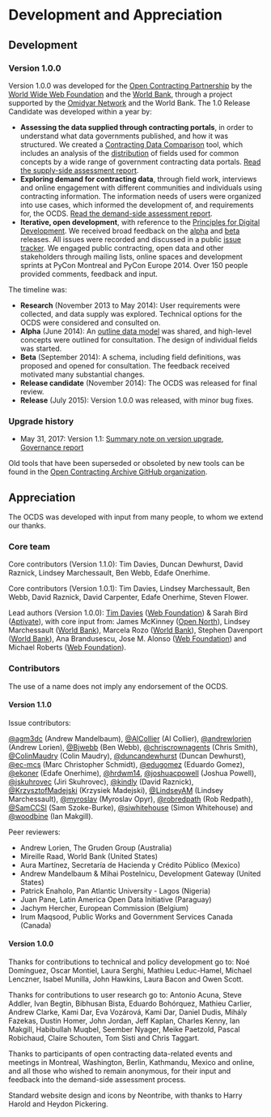 # Development and Appreciation

## Development

### Version 1.0.0

Version 1.0.0 was developed for the [Open Contracting Partnership](https://www.open-contracting.org/) by the [World Wide Web Foundation](https://webfoundation.org/) and the [World Bank](https://www.worldbank.org/), through a project supported by the [Omidyar Network](https://www.omidyar.com) and the World Bank. The 1.0 Release Candidate was developed within a year by:

* **Assessing the data supplied through contracting portals**, in order to understand what data governments published, and how it was structured. We created a [Contracting Data Comparison](http://ocds.open-contracting.org/opendatacomparison/) tool, which includes an analysis of the [distribution](http://ocds.open-contracting.org/opendatacomparison/datamap/) of fields used for common concepts by a wide range of government contracting data portals. [Read the supply-side assessment report](https://www.open-contracting.org/resources/supply-side-assessment-report/).
* **Exploring demand for contracting data**, through field work, interviews and online engagement with different communities and individuals using contracting information. The information needs of users were organized into use cases, which informed the development of, and requirements for, the OCDS. [Read the demand-side assessment report](https://www.open-contracting.org/resources/demand-side-assessment-report/).
* **Iterative, open development**, with reference to the [Principles for Digital Development](https://digitalprinciples.org/). We received broad feedback on the [alpha](https://standard.open-contracting.org/legacy/r/0__2__0/) and [beta](https://standard.open-contracting.org/legacy/r/0__3__2/) releases. All issues were recorded and discussed in a public [issue tracker](https://github.com/open-contracting/standard/issues). We engaged public contracting, open data and other stakeholders through mailing lists, online spaces and development sprints at PyCon Montreal and PyCon Europe 2014. Over 150 people provided comments, feedback and input.

The timeline was:

* **Research** (November 2013 to May 2014): User requirements were collected, and data supply was explored. Technical options for the OCDS were considered and consulted on.
* **Alpha** (June 2014): An [outline data model](https://standard.open-contracting.org/legacy/r/0__2__0/) was shared, and high-level concepts were outlined for consultation. The design of individual fields was started.
* **Beta** (September 2014): A schema, including field definitions, was proposed and opened for consultation. The feedback received motivated many substantial changes.
* **Release candidate** (November 2014): The OCDS was released for final review.
* **Release** (July 2015): Version 1.0.0 was released, with minor bug fixes.

### Upgrade history

* May 31, 2017: Version 1.1: [Summary note on version upgrade](https://www.open-contracting.org/resources/ocds-1-1-summary-note-version-upgrade/), [Governance report](https://docs.google.com/document/d/1mpLX7R9S_DyPTPZFtoAh0Gt0IHZLDt4WZbM-nzy8xUY/edit)

Old tools that have been superseded or obsoleted by new tools can be found in the [Open Contracting Archive GitHub organization](https://github.com/open-contracting-archive).

## Appreciation

The OCDS was developed with input from many people, to whom we extend our thanks.

### Core team

Core contributors (Version 1.1.0): Tim Davies, Duncan Dewhurst, David Raznick, Lindsey Marchessault, Ben Webb, Edafe Onerhime.

Core contributors (Version 1.0.1): Tim Davies, Lindsey Marchessault, Ben Webb, David Raznick, David Carpenter, Edafe Onerhime, Steven Flower.

Lead authors (Version 1.0.0): [Tim Davies](http://www.timdavies.org.uk) ([Web Foundation](http://www.webfoundation.org)) & Sarah Bird ([Aptivate](http://aptivate.org)), with core input from: James McKinney ([Open North](http://opennorth.ca/)), Lindsey Marchessault ([World Bank](http://www.worldbank.org)), Marcela Rozo ([World Bank](http://www.worldbank.org)), Stephen Davenport ([World Bank](http://www.worldbank.org)), Ana Brandusescu, Jose M. Alonso ([Web Foundation](http://www.webfoundation.org)) and Michael Roberts ([Web Foundation](http://www.webfoundation.org)). 

### Contributors

The use of a name does not imply any endorsement of the OCDS.

#### Version 1.1.0

Issue contributors:

[@agm3dc](https://github.com/agm3dc) (Andrew
Mandelbaum), [@AlCollier](https://github.com/AlCollier) (Al Collier), [@andrewlorien](https://github.com/andrewlorien) (Andrew Lorien), [@Bjwebb](https://github.com/Bjwebb) (Ben Webb), [@chriscrownagents](https://github.com/chriscrownagents) (Chris Smith), [@ColinMaudry](https://github.com/ColinMaudry) (Colin Maudry), [@duncandewhurst](https://github.com/duncandewhurst) (Duncan Dewhurst), [@ec-mcs](https://github.com/ec-mcs) (Marc Christopher Schmidt), [@edugomez](https://github.com/edugomez) (Eduardo Gomez), [@ekoner](https://github.com/ekoner) (Edafe Onerhime), [@hrdwm14](https://github.com/hrdwm14), [@joshuacpowell](https://github.com/joshuacpowell) (Joshua Powell), [@jskuhrovec](https://github.com/jskuhrovec) (Jiri Skuhrovec), [@kindly](https://github.com/kindly) (David Raznick), [@KrzysztofMadejski](https://github.com/KrzysztofMadejski) (Krzysiek Madejski), [@LindseyAM](https://github.com/LindseyAM) (Lindsey Marchessault), [@myroslav](https://github.com/myroslav) (Myroslav Opyr), [@robredpath](https://github.com/robredpath) (Rob Redpath), [@SamCCSI](https://github.com/SamCCSI) (Sam
Szoke-Burke), [@siwhitehouse](https://github.com/siwhitehouse) (Simon Whitehouse) and [@woodbine](https://github.com/woodbine) (Ian Makgill).

Peer reviewers:

* Andrew Lorien, The Gruden Group (Australia)
* Mireille Raad, World Bank (United States)
* Aura Martínez, Secretaría de Hacienda y Crédito Público (Mexico)
* Andrew Mandelbaum & Mihai Postelnicu, Development Gateway (United States)
* Patrick Enaholo, Pan Atlantic University - Lagos (Nigeria)
* Juan Pane, Latin America Open Data Initiative (Paraguay)
* Jachym Hercher, European Commission (Belgium)
* Irum Maqsood, Public Works and Government Services Canada (Canada)

#### Version 1.0.0

Thanks for contributions to technical and policy development go to: Noé Domínguez, Oscar Montiel, Laura Serghi, Mathieu Leduc-Hamel, Michael Lenczner, Isabel Munilla, John Hawkins, Laura Bacon and Owen Scott.

Thanks for contributions to user research go to: Antonio Acuna, Steve Addler, Ivan Begtin, Bibhusan Bista, Eduardo Bohórquez, Mathieu Carlier, Andrew Clarke, Kami Dar, Eva Vozárová, Kami Dar, Daniel Dudis, Mihály Fazekas, Dustin Homer, John Jordan, Jeff Kaplan, Charles Kenny, Ian Makgill, Habibullah Muqbel, Seember Nyager, Meike Paetzold, Pascal Robichaud, Claire Schouten, Tom Sisti and Chris Taggart.

Thanks to participants of open contracting data-related events and meetings in Montreal, Washington, Berlin, Kathmandu, Mexico and online, and all those who wished to remain anonymous, for their input and feedback into the demand-side assessment process.

Standard website design and icons by Neontribe, with thanks to Harry Harold and Heydon Pickering.
